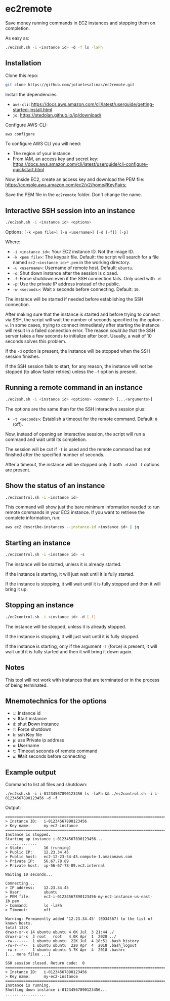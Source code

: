 # ec2remote

Save money running commands in EC2 instances and stopping them on completion.

As easy as:

```bash
./ec2ssh.sh -i <instance id> -d -f ls -laFh
```

## Installation

Clone this repo:

```bash
git clone https://github.com/jotaelesalinas/ec2remote.git
```

Install the dependencies:

- `aws-cli`: <https://docs.aws.amazon.com/cli/latest/userguide/getting-started-install.html>
- `jq`: <https://stedolan.github.io/jq/download/>

Configure AWS-CLI:

```bash
aws configure
```

To configure AWS CLI you will need:

- The region of your instance.
- From IAM, an access key and secret key: <https://docs.aws.amazon.com/cli/latest/userguide/cli-configure-quickstart.html>

Now, inside EC2, create an access key and download the PEM file: <https://console.aws.amazon.com/ec2/v2/home#KeyPairs:>

Save the PEM file in the `ec2remote` folder. Don't change the name.

## Interactive SSH session into an instance

```bash
./ec2ssh.sh -i <instance id> <options>
```

Options: `[-k <pem file>] [-u <username>] [-d [-f]] [-p]`

Where:

- `-i <instance id>`: Your EC2 instance ID. Not the image ID.
- `-k <pem file>`: The keypair file. Default: the script will search for a file named `ec2-<instance id>*.pem` in the working directory.
- `-u <username>`: Username of remote host. Default: `ubuntu`.
- `-d`: Shut down instance after the session is closed.
- `-f`: Force shutdown even if the SSH connection fails. Only used with `-d`.
- `-p`: Use the private IP address instead of the public.
- `-w <seconds>`: Wait x seconds before connecting. Default: `10`.

The instance will be started if needed before establishing the SSH connection.

After making sure that the instance is started and before trying to connect via SSH, the script will wait the number of seconds specified by the option `-w`. In some cases, trying to connect immediately after starting the instance will result in a failed connection error. The reason _could be_ that the SSH server takes a few seconds to initialize after boot. Usually, a wait of 10 seconds solves this problem.

If the `-d` option is present, the instance will be stopped when the SSH session finishes.

If the SSH session fails to start, for any reason, the instance will not be stopped (to allow faster retries) unless the `-f` option is present.

## Running a remote command in an instance

```bash
./ec2ssh.sh -i <instance id> <options> <command> [...<arguments>]
```

The options are the same than for the SSH interactive session plus:

- `-t <seconds>`: Establish a timeout for the remote command. Default: `0` (off).

Now, instead of opening an interactive session, the script will run a command and wait until its completion.

The session will be cut if `-t` is used and the remote command has not finished after the specified number of seconds.

After a timeout, the instance will be stopped only if both `-d` and `-f` options are present.

## Show the status of an instance

```bash
./ec2control.sh -i <instance id>
```

This command will show just the bare minimum information needed to run remote commands in your EC2 instance. If you want to retrieve the complete information, run:

```bash
aws ec2 describe-instances --instance-id <instance id> | jq
```

## Starting an instance

```bash
./ec2control.sh -i <instance id> -s
```

The instance will be started, unless it is already started.

If the instance is starting, it will just wait until it is fully started.

If the instance is stopping, it will wait until it is fully stopped and
then it will bring it up.

## Stopping an instance

```bash
./ec2control.sh -i <instance id> -d [-f]
```

The instance will be stopped, unless it is already stopped.

If the instance is stopping, it will just wait until it is fully stopped.

If the instance is starting, only if the argument `-f` (force) is present, it will wait until it is fully started and then it will bring it down again.

## Notes

This tool will not work with instances that are terminated or in the process of being terminated.

## Mnemotechnics for the options

- `i`: **I**nstance id
- `s`: **S**tart instance
- `d`: shut **D**own instance
- `f`: **F**orce shutdown
- `k`: ssh **K**ey file
- `p`: use **P**rivate ip address
- `u`: **U**sername
- `t`: **T**imeout seconds of remote command
- `w`: **W**ait seconds before connecting

## Example output

Command to list all files and shutdown:

```
./ec2ssh.sh -i i-01234567890123456 ls -laFh && ./ec2control.sh -i i-01234567890123456 -d -f
```

Output:

```
===========================================================================
> Instance ID:   i-01234567890123456
> Key name:      my-ec2-instance
===========================================================================
Instance is stopped.
Starting up instance i-01234567890123456...
..............
> State:         16 (running)
> Public IP:     12.23.34.45
> Public host:   ec2-12-23-34-45.compute-1.amazonaws.com
> Private IP:    56.67.78.89
> Private host:  ip-56-67-78-89.ec2.internal

Waiting 10 seconds...

Connecting...
> IP address:    12.23.34.45
> User:          ubuntu
> PEM file:      ec2-i-01234567890123456-my-ec2-instance-us-east-1b.pem
> Command:       ls -laFh
> Timeout:       off

Warning: Permanently added '12.23.34.45' (ED34567) to the list of known hosts.
total 132K
drwxr-xr-x 14 ubuntu ubuntu 4.0K Jul  3 21:44 ./
drwxr-xr-x  3 root   root   4.0K Apr  1  2020 ../
-rw-------  1 ubuntu ubuntu  22K Jul  4 18:51 .bash_history
-rw-r--r--  1 ubuntu ubuntu  220 Apr  4  2018 .bash_logout
-rw-r--r--  1 ubuntu ubuntu 3.7K Apr  4  2018 .bashrc
[... more files ...]

SSH session closed. Return code:  0
===========================================================================
> Instance ID:   i-01234567890123456
> Key name:      my-ec2-instance
===========================================================================
Instance is running.
Shutting down instance i-01234567890123456...
..................
```
